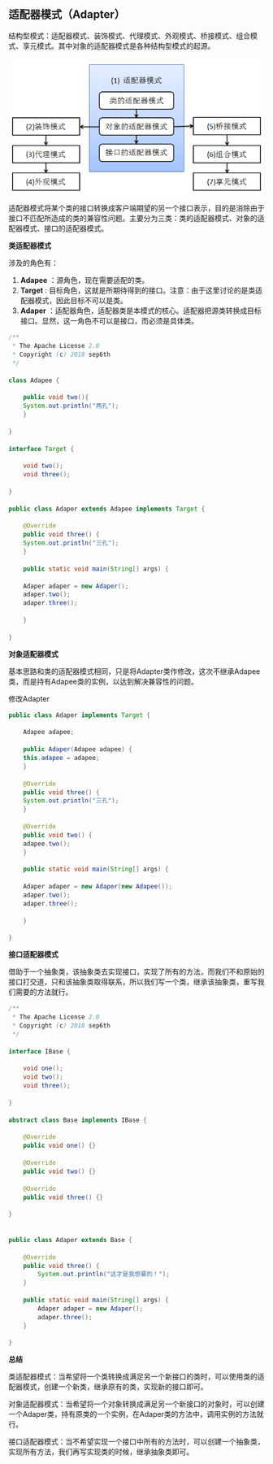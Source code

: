 ## 适配器模式（Adapter）  

结构型模式：适配器模式、装饰模式、代理模式、外观模式、桥接模式、组合模式、享元模式。其中对象的适配器模式是各种结构型模式的起源。  

![](./assets/适配器.png)  


适配器模式将某个类的接口转换成客户端期望的另一个接口表示，目的是消除由于接口不匹配所造成的类的兼容性问题。主要分为三类：类的适配器模式、对象的适配器模式、接口的适配器模式。  

**类适配器模式**  

涉及的角色有：  

1. **Adapee** ：源角色，现在需要适配的类。  
2. **Target** : 目标角色，这就是所期待得到的接口。注意：由于这里讨论的是类适配器模式，因此目标不可以是类。  
3. **Adaper** ：适配器角色，适配器类是本模式的核心。适配器把源类转换成目标接口。显然，这一角色不可以是接口，而必须是具体类。  
 
```java
/** 
 * The Apache License 2.0
 * Copyright (c) 2018 sep6th
 */

class Adapee {

    public void two(){
	System.out.println("两孔");
    }
	
}

interface Target {
	
    void two();
    void three();
	
}

public class Adaper extends Adapee implements Target {

    @Override
    public void three() {
	System.out.println("三孔");
    }
	
    public static void main(String[] args) {
		
	Adaper adaper = new Adaper();
	adaper.two();
	adaper.three();
		
    }
	
}
```

**对象适配器模式**  

基本思路和类的适配器模式相同，只是将Adapter类作修改，这次不继承Adapee类，而是持有Adapee类的实例，以达到解决兼容性的问题。

修改Adapter  

```java
public class Adaper implements Target {

    Adapee adapee;
	
    public Adaper(Adapee adapee) {
	this.adapee = adapee;
    }
	
    @Override
    public void three() {
	System.out.println("三孔");
    }
	
    @Override
    public void two() {
	adapee.two();
    }
	
    public static void main(String[] args) {
		
	Adaper adaper = new Adaper(new Adapee());
	adaper.two();
	adaper.three();
		
    }
	
}
```

**接口适配器模式**  

借助于一个抽象类，该抽象类去实现接口，实现了所有的方法，而我们不和原始的接口打交道，只和该抽象类取得联系，所以我们写一个类，继承该抽象类，重写我们需要的方法就行。

```java
/** 
 * The Apache License 2.0
 * Copyright (c) 2018 sep6th
 */

interface IBase {
	
    void one();
    void two();
    void three();
	
}

abstract class Base implements IBase {
	
    @Override
    public void one() {}

    @Override
    public void two() {}

    @Override
    public void three() {}
	
}


public class Adaper extends Base {

    @Override
    public void three() {
        System.out.println("这才是我想要的！");
    }

    public static void main(String[] args) {
        Adaper adaper = new Adaper();
        adaper.three();
    }
	
}
```

**总结**  

类适配器模式：当希望将一个类转换成满足另一个新接口的类时，可以使用类的适配器模式，创建一个新类，继承原有的类，实现新的接口即可。  

对象适配器模式：当希望将一个对象转换成满足另一个新接口的对象时，可以创建一个Adaper类，持有原类的一个实例，在Adaper类的方法中，调用实例的方法就行。  

接口适配器模式：当不希望实现一个接口中所有的方法时，可以创建一个抽象类，实现所有方法，我们再写实现类的时候，继承抽象类即可。

